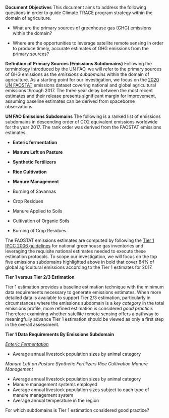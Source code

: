 **Document Objectives**
This document aims to address the following questions in order to guide Climate TRACE program strategy within the domain of agriculture.

* What are the primary sources of greenhouse gas (GHG) emissions within the domain?

* Where are the opportunities to leverage satellite remote sensing in order to produce timely, accurate estimates of GHG emissions from the primary sources?

**Definition of Primary Sources (Emissions Subdomains)**
Following the terminology introduced by the UN FAO, we will refer to the primary sources of GHG emissions as the *emissions subdomains* within the domain of agriculture. As a starting point for our investigation, we focus on the [2020 UN FAOSTAT](http://www.fao.org/faostat/en/#data/GT) emissions dataset covering national and global agricultural emissions through 2017. The three year delay between the most recent estimates and their release presents significant margin for improvement, assuming baseline estimates can be derived from spaceborne observations.  

**UN FAO Emissions Subdomains**
The following is a ranked list of emissions subdomains in descending order of CO2 equivalent emissions worldwide for the year 2017. The rank order was derived from the FAOSTAT emissions estimates.

* **Enteric fermentation**

* **Manure Left on Pasture**

* **Synthetic Fertilizers**

* **Rice Cultivation**

* **Manure Management**
* Burning of Savannas
* Crop Residues
* Manure Applied to Soils
* Cultivation of Organic Soils
* Burning of Crop Residues

The FAOSTAT emissions estimates are computed by following the [Tier 1 IPCC 2006 guidelines](https://www.ipcc-nggip.iges.or.jp/public/2006gl/vol4.html) for national greenhouse gas inventories and leveraging the requisite national estimates needed to execute these estimation protocols. To scope our investigation, we will focus on the top five emissions subdomains highlighted above in bold that cover 84% of global agricultural emissions according to the Tier 1 estimates for 2017.

**Tier 1 versus Tier 2/3 Estimation**

Tier 1 estimation provides a baseline estimation technique with the minimum data requirements necessary to generate emissions estimates. When more detailed data is available to support Tier 2/3 estimation, particularly in circumstances where the emissions subdomain is a *key category* in the total emissions profile, more refined estimation is considered *good practice*. Therefore examining whether satellite remote sensing offers a pathway to meaningfully advance Tier 1 estimation should be viewed as only a first step in the overall assessment. 

**Tier 1 Data Requirements By Emissions Subdomain**

[*Enteric Fermentation*](V4_10_Ch10_Livestock.pdf)

* Average annual livestock population sizes by animal category

*Manure Left on Pasture*
*Synthetic Fertilizers*
*Rice Cultivation*
*Manure Management*

* Average annual livestock population sizes by animal category
* Manure management systems employed
* Average annual livestock population sizes subject to each type of manure management system
* Average annual temperature in the region

For which subdomains is Tier 1 estimation considered good practice?

